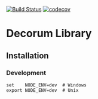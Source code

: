 [![Build Status](https://travis-ci.com/project-decorum/decorum-lib.svg?branch=master)](https://travis-ci.com/project-decorum/decorum-lib)
[![codecov](https://codecov.io/gh/project-decorum/decorum-lib/branch/master/graph/badge.svg)](https://codecov.io/gh/project-decorum/decorum-lib)


# Decorum Library


## Installation


### Development

```
set    NODE_ENV=dev  # Windows
export NODE_ENV=dev  # Unix
```
